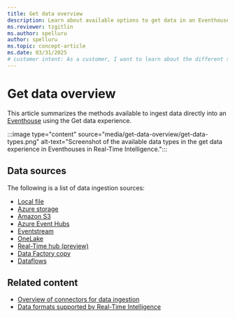 ```yaml
---
title: Get data overview
description: Learn about available options to get data in an Eventhouse in Real-Time Intelligence.
ms.reviewer: tzgitlin
ms.author: spelluru
author: spelluru
ms.topic: concept-article
ms.date: 03/31/2025
# customer intent: As a customer, I want to learn about the different sources I can use to get data into an Eventhouse in Real-Time Intelligence.
---
```

# Get data overview

This article summarizes the methods available to ingest data directly into an [Eventhouse](eventhouse.md) using the Get data experience.

:::image type="content" source="media/get-data-overview/get-data-types.png" alt-text="Screenshot of the available data types in the get data experience in Eventhouses in Real-Time Intelligence.":::

## Data sources

The following is a list of data ingestion sources:

* [Local file](get-data-local-file.md)
* [Azure storage](get-data-azure-storage.md)
* [Amazon S3](get-data-amazon-s3.md)
* [Azure Event Hubs](get-data-event-hub.md)
* [Eventstream](get-data-eventstream.md)
* [OneLake](get-data-onelake.md)
* [Real-Time hub (preview)](get-data-real-time-hub.md)
* [Data Factory copy](../data-factory/connector-kql-database-copy-activity.md)
* [Dataflows](../data-factory/connector-azure-data-explorer.md)

## Related content

* [Overview of connectors for data ingestion](data-connectors/data-connectors.md)
* [Data formats supported by Real-Time Intelligence](ingestion-supported-formats.md)
